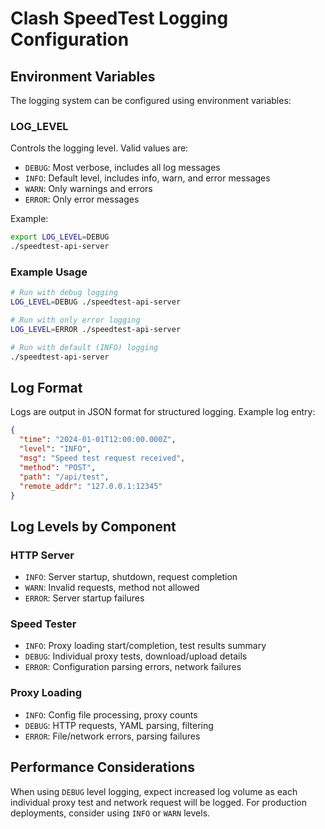 # Clash SpeedTest Logging Configuration

## Environment Variables

The logging system can be configured using environment variables:

### LOG_LEVEL
Controls the logging level. Valid values are:
- `DEBUG`: Most verbose, includes all log messages
- `INFO`: Default level, includes info, warn, and error messages  
- `WARN`: Only warnings and errors
- `ERROR`: Only error messages

Example:
```bash
export LOG_LEVEL=DEBUG
./speedtest-api-server
```

### Example Usage

```bash
# Run with debug logging
LOG_LEVEL=DEBUG ./speedtest-api-server

# Run with only error logging
LOG_LEVEL=ERROR ./speedtest-api-server

# Run with default (INFO) logging
./speedtest-api-server
```

## Log Format

Logs are output in JSON format for structured logging. Example log entry:

```json
{
  "time": "2024-01-01T12:00:00.000Z",
  "level": "INFO",
  "msg": "Speed test request received",
  "method": "POST",
  "path": "/api/test",
  "remote_addr": "127.0.0.1:12345"
}
```

## Log Levels by Component

### HTTP Server
- `INFO`: Server startup, shutdown, request completion
- `WARN`: Invalid requests, method not allowed
- `ERROR`: Server startup failures

### Speed Tester
- `INFO`: Proxy loading start/completion, test results summary
- `DEBUG`: Individual proxy tests, download/upload details
- `ERROR`: Configuration parsing errors, network failures

### Proxy Loading
- `INFO`: Config file processing, proxy counts
- `DEBUG`: HTTP requests, YAML parsing, filtering
- `ERROR`: File/network errors, parsing failures

## Performance Considerations

When using `DEBUG` level logging, expect increased log volume as each individual proxy test and network request will be logged. For production deployments, consider using `INFO` or `WARN` levels.
